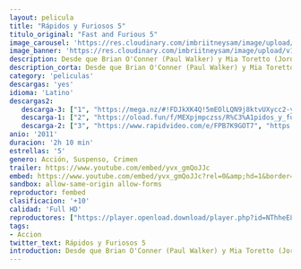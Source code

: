```yaml
---
layout: pelicula
title: "Rápidos y Furiosos 5"
titulo_original: "Fast and Furious 5"
image_carousel: 'https://res.cloudinary.com/imbriitneysam/image/upload/v1544054703/rapido5-poster-min.jpg'
image_banner: 'https://res.cloudinary.com/imbriitneysam/image/upload/v1544054703/rapido5-banner-min.jpg'
description: Desde que Brian O'Conner (Paul Walker) y Mia Toretto (Jordana Brewster) sacaron a Dom Toretto (Vin Diesel) de la cárcel, se han visto obligados a huir y cruzar muchas fronteras para evitar a la policía. Atrapados en Río de Janeiro, una vez más tienen que darse a la fuga; pero los tres se dan cuenta de que la única forma de poner fin a su huida permanente es enfrentarse de una vez por todas al empresario corrupto que quiere verlos muertos. Pero no es éste el único que les sigue la pista.
description_corta: Desde que Brian O'Conner (Paul Walker) y Mia Toretto (Jordana Brewster) sacaron a Dom Toretto (Vin Diesel) de la cárcel, se han visto obligados a huir y cruzar muchas fronteras para evitar a la policía. Atrapados en Río de Janeiro, una vez..
category: 'peliculas'
descargas: 'yes'
idioma: 'Latino'
descargas2:
   descarga-3: ["1", "https://mega.nz/#!FDJkXK4Q!5mEOlLQN9j8ktvUXycc2-yskqIHcr_2a3Ajk4QOEMuI", "https://www.google.com/s2/favicons?domain=mega.nz","Mega","https://res.cloudinary.com/imbriitneysam/image/upload/v1541473684/mexico.png", "Latino", "Full HD"]
   descarga-1: ["2", "https://oload.fun/f/MEXpjmpczss/R%C3%A1pidos_y_furiosos_4_.MP4.mp4", "https://www.google.com/s2/favicons?domain=openload.co","OpenLoad","https://res.cloudinary.com/imbriitneysam/image/upload/v1541473684/mexico.png", "Latino", "Full HD"]
   descarga-2: ["3", "https://www.rapidvideo.com/e/FPB7K9GOT7", "https://www.google.com/s2/favicons?domain=www.rapidvideo.com","RapidVideo","https://res.cloudinary.com/imbriitneysam/image/upload/v1541473684/mexico.png", "Latino", "Full HD"]
anio: '2011'
duracion: '2h 10 min'
estrellas: '5'
genero: Acción, Suspenso, Crimen
trailer: https://www.youtube.com/embed/yvx_gmQoJJc
embed: https://www.youtube.com/embed/yvx_gmQoJJc?rel=0&amp;hd=1&border=0&wmode=opaque&enablejsapi=1&modestbranding=1&controls=1&showinfo=1
sandbox: allow-same-origin allow-forms
reproductor: fembed
clasificacion: '+10'
calidad: 'Full HD'
reproductores: ["https://player.openload.download/player.php?id=NThheE8vVlFPWUVQaGo2Y0JxclF0dFdUNzJkalVoMFZ6RWpjL1NSVitudDlJd3dUclRTU21zbUdTMHJUQ1J6bXc1dXRkYjVuMlJsTVFxelR1RkpLTXc9PQ","https://api.cuevana3.io/olpremium/gd.php?file=ek5lbm9xYWNrS0xNejZabVlkSFIyTkxQb3BPWDB0UFkwY3lvbjJIRjBPQ1QwNStUck1mVG9kVExvM0djeHA3VnFybXRscUdvMWRXNHRZbU1lYXVUeDg2cGpKVmp4cXpBejYxcGsyYThxTmk0cEdlRmU3U3UxTHE5ZlgrR203dkl1ZGQ4aUo3YXR0YTVuSUo5Wkx5UnlMclBwSmFJMXBIWTBzZU5pS3liMGNHbjE1K1hlcnlrMkxteG9JV2RzTlRCbHJob2w2SEcyOHlXdEdPV2VhVFUxNnpHYklLRWlNbmYxOG1ZYjZ6SDFBPT0","https://www.zembed.to/public/dist/asteroid.html?id=7ba97f1f3836f636284ee5bd72db9f3b&title=Fast%20Five","https://api.cuevana3.io/rr/gd.php?h=ek5lbm9xYWNrS0xJMVp5b21KREk0dFBLbjVkaHhkRGdrOG1jbnBpUnhhS1YycGhmaWFxcjZiR2JnNEJxdExUdHI4U0ZsWVBIejk3T3pueUNmTWFvNU5HU3FadVkyUT094"]
tags:
- Accion
twitter_text: Rápidos y Furiosos 5
introduction: Desde que Brian O'Conner (Paul Walker) y Mia Toretto (Jordana Brewster) sacaron a Dom Toretto (Vin Diesel) de la cárcel, se han visto obligados a huir y cruzar muchas fronteras para evitar a la policía. Atrapados en Río de Janeiro, una vez..
---
```












